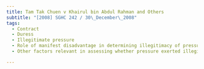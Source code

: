 ```yaml
---
title: Tam Tak Chuen v Khairul bin Abdul Rahman and Others 
subtitle: "[2008] SGHC 242 / 30\_December\_2008"
tags:
  - Contract
  - Duress
  - Illegitimate pressure
  - Role of manifest disadvantage in determining illegitimacy of pressure
  - Other factors relevant in assessing whether pressure exerted illegitimate

---
```


